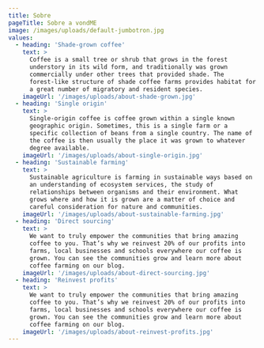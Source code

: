 ```yaml
---
title: Sobre
pageTitle: Sobre a vondME
image: /images/uploads/default-jumbotron.jpg
values:
  - heading: 'Shade-grown coffee'
    text: >
      Coffee is a small tree or shrub that grows in the forest
      understory in its wild form, and traditionally was grown
      commercially under other trees that provided shade. The
      forest-like structure of shade coffee farms provides habitat for
      a great number of migratory and resident species.
    imageUrl: '/images/uploads/about-shade-grown.jpg'
  - heading: 'Single origin'
    text: >
      Single-origin coffee is coffee grown within a single known
      geographic origin. Sometimes, this is a single farm or a
      specific collection of beans from a single country. The name of
      the coffee is then usually the place it was grown to whatever
      degree available.
    imageUrl: '/images/uploads/about-single-origin.jpg'
  - heading: 'Sustainable farming'
    text: >
      Sustainable agriculture is farming in sustainable ways based on
      an understanding of ecosystem services, the study of
      relationships between organisms and their environment. What
      grows where and how it is grown are a matter of choice and
      careful consideration for nature and communities.
    imageUrl: '/images/uploads/about-sustainable-farming.jpg'
  - heading: 'Direct sourcing'
    text: >
      We want to truly empower the communities that bring amazing
      coffee to you. That’s why we reinvest 20% of our profits into
      farms, local businesses and schools everywhere our coffee is
      grown. You can see the communities grow and learn more about
      coffee farming on our blog.
    imageUrl: '/images/uploads/about-direct-sourcing.jpg'
  - heading: 'Reinvest profits'
    text: >
      We want to truly empower the communities that bring amazing
      coffee to you. That’s why we reinvest 20% of our profits into
      farms, local businesses and schools everywhere our coffee is
      grown. You can see the communities grow and learn more about
      coffee farming on our blog.
    imageUrl: '/images/uploads/about-reinvest-profits.jpg'
---
```

